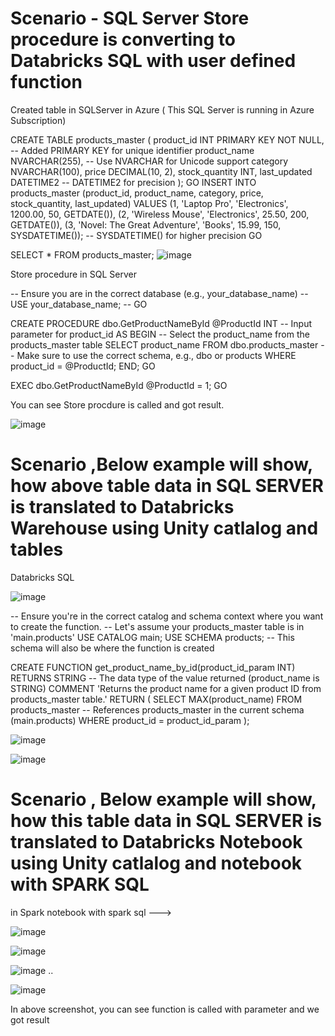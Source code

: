 

#  Scenario -  SQL Server Store procedure is  converting  to Databricks SQL with user defined function    




  Created table in   SQLServer in Azure ( This SQL Server is running in Azure Subscription)
  
CREATE TABLE products_master (
  product_id          INT PRIMARY KEY NOT NULL, -- Added PRIMARY KEY for unique identifier
  product_name        NVARCHAR(255),            -- Use NVARCHAR for Unicode support
  category            NVARCHAR(100),
  price               DECIMAL(10, 2),
  stock_quantity      INT,
  last_updated        DATETIME2                 -- DATETIME2 for precision
);
GO
INSERT INTO products_master (product_id, product_name, category, price, stock_quantity, last_updated) VALUES
(1, 'Laptop Pro', 'Electronics', 1200.00, 50, GETDATE()),
(2, 'Wireless Mouse', 'Electronics', 25.50, 200, GETDATE()),
(3, 'Novel: The Great Adventure', 'Books', 15.99, 150, SYSDATETIME()); -- SYSDATETIME() for higher precision
GO

SELECT * FROM products_master;
![image](https://github.com/user-attachments/assets/ebcfb8e0-1bf9-4c41-abe1-1dc4c9b09207)


Store procedure in SQL Server

-- Ensure you are in the correct database (e.g., your_database_name)
-- USE your_database_name;
-- GO

CREATE PROCEDURE dbo.GetProductNameById
    @ProductId INT -- Input parameter for product_id
AS
BEGIN
    -- Select the product_name from the products_master table
    SELECT product_name
    FROM dbo.products_master -- Make sure to use the correct schema, e.g., dbo or products
    WHERE product_id = @ProductId;
END;
GO


EXEC dbo.GetProductNameById @ProductId = 1;
GO

You can see Store procdure is called and got result.   

![image](https://github.com/user-attachments/assets/d737136f-c4e9-4e2e-a375-405cb20c5935)


# Scenario ,Below example will show, how above table data in SQL SERVER is translated to Databricks Warehouse using Unity catlalog and tables

Databricks SQL

![image](https://github.com/user-attachments/assets/7be39839-e220-46be-9c98-76c686118008)



-- Ensure you're in the correct catalog and schema context where you want to create the function.
-- Let's assume your products_master table is in 'main.products'
USE CATALOG main;
USE SCHEMA products; -- This schema will also be where the function is created

CREATE FUNCTION get_product_name_by_id(product_id_param INT)
RETURNS STRING -- The data type of the value returned (product_name is STRING)
COMMENT 'Returns the product name for a given product ID from products_master table.'
RETURN (
  SELECT MAX(product_name)
  FROM products_master -- References products_master in the current schema (main.products)
  WHERE product_id = product_id_param
);

![image](https://github.com/user-attachments/assets/d5391e79-7950-4e74-8422-75d8991cdaf0)  

![image](https://github.com/user-attachments/assets/83aa1363-f023-453e-aeac-68f998f918bf)


# Scenario , Below example will show, how this table data in SQL SERVER is translated to Databricks Notebook using Unity catlalog and notebook with SPARK SQL


in Spark notebook with spark sql  --->


![image](https://github.com/user-attachments/assets/bc5c5d9d-7aa7-44de-8337-0bd6a6e7be27)  

![image](https://github.com/user-attachments/assets/e1fb24d3-f0e3-4cba-8ae7-dec89aff38fd)

![image](https://github.com/user-attachments/assets/92f7ea4c-1ed3-4184-8296-1699f21bf65b) ..

![image](https://github.com/user-attachments/assets/0d2b3cc1-8934-4a86-9b21-fbe84b71e327)



In above screenshot, you can see function is called with parameter and we got result

